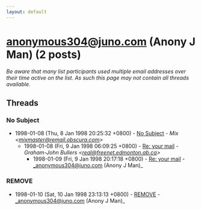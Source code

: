 ```yaml
---
layout: default
---
```


# anonymous304@juno.com (Anony J Man) (2 posts)

_Be aware that many list participants used multiple email addresses over their time active on the list. As such this page may not contain all threads available._

## Threads

### No Subject
+ 1998-01-08 (Thu, 8 Jan 1998 20:25:32 +0800) - [No Subject](/archive/1998/01/54a633e8593032469f6bc29c7d75b3043224f854dd4655e8e99989e65518d967) - _Mix \<mixmaster@remail.obscura.com\>_
  + 1998-01-08 (Fri, 9 Jan 1998 06:09:25 +0800) - [Re: your mail](/archive/1998/01/1466b8080272717c0115b52bf828ef8d726e59656c79f522341c69ae558f0dd1) - _Graham-John Bullers \<real@freenet.edmonton.ab.ca\>_
    + 1998-01-09 (Fri, 9 Jan 1998 20:17:18 +0800) - [Re: your mail](/archive/1998/01/023b9fe84d17bc3c6e9d3dfa10fc25114c20f7a2681e998ca13297ae61ab3cbd) - _anonymous304@juno.com (Anony J Man)_

### REMOVE
+ 1998-01-10 (Sat, 10 Jan 1998 23:13:13 +0800) - [REMOVE](/archive/1998/01/83514d60bcc8c1f266df0a013416e9756eb99d4ff82a93586aa820c36ce9a130) - _anonymous304@juno.com (Anony J Man)_


